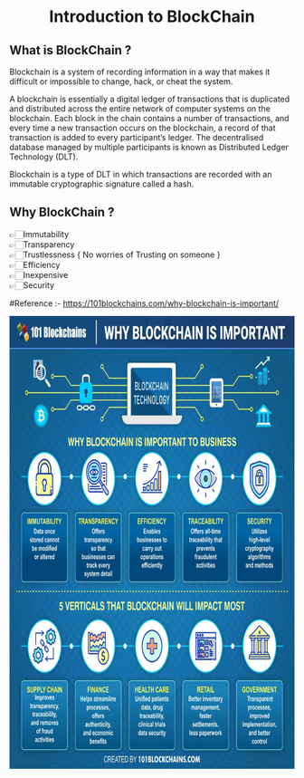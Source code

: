 <div align = "center">
<h1 >Introduction to BlockChain</h1>
</div>


## What is  BlockChain ?

Blockchain is a system of recording information in a way that makes it difficult or impossible to change, hack, or cheat the system.<br>

A blockchain is essentially a digital ledger of transactions that is duplicated and distributed across the entire network of computer systems on the blockchain. Each block in the chain contains a number of transactions, and every time a new transaction occurs on the blockchain, a record of that transaction is added to every participant’s ledger. The decentralised database managed by multiple participants is known as Distributed Ledger Technology (DLT).<br>

Blockchain is a type of DLT in which transactions are recorded with an immutable cryptographic signature called a hash.

## Why BlockChain ?

👉🏻Immutability <br>
👉🏻Transparency <br>
👉🏻Trustlessness { No worries of Trusting on someone }<br>
👉🏻Efficiency<br>
👉🏻Inexpensive<br>
👉🏻Security<br>

#Reference :- https://101blockchains.com/why-blockchain-is-important/
<div align="center">
<img width="100%" height = "800px" src="https://github.com/RahulSoni0/BlockChain/blob/main/Images/Why-Blockchain-is-important.jpg.webp" alt="cover" />
</div>


